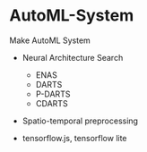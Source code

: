 # AutoML-System
Make AutoML System 

- Neural Architecture Search
  - ENAS
  - DARTS
  - P-DARTS
  - CDARTS

- Spatio-temporal preprocessing

- tensorflow.js, tensorflow lite
